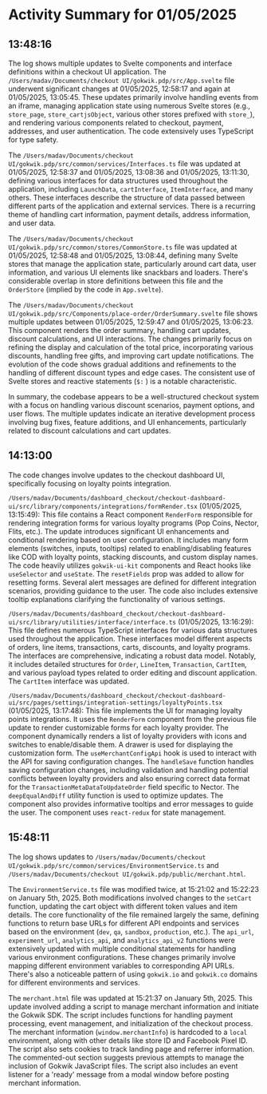 # Activity Summary for 01/05/2025

## 13:48:16
The log shows multiple updates to Svelte components and interface definitions within a checkout UI application.  The `/Users/madav/Documents/checkout UI/gokwik.pdp/src/App.svelte` file underwent significant changes at 01/05/2025, 12:58:17 and again at 01/05/2025, 13:05:45.  These updates primarily involve handling events from an iframe, managing application state using numerous Svelte stores (e.g., `store_page`, `store_cartjsObject`, various other stores prefixed with `store_`), and rendering various components related to checkout, payment, addresses, and user authentication. The code extensively uses TypeScript for type safety.

The `/Users/madav/Documents/checkout UI/gokwik.pdp/src/common/services/Interfaces.ts` file was updated at 01/05/2025, 12:58:37 and 01/05/2025, 13:08:36 and 01/05/2025, 13:11:30, defining various interfaces for data structures used throughout the application, including `LaunchData`, `cartInterface`, `ItemInterface`, and many others. These interfaces describe the structure of data passed between different parts of the application and external services.  There is a recurring theme of handling cart information, payment details, address information, and user data.

The `/Users/madav/Documents/checkout UI/gokwik.pdp/src/common/stores/CommonStore.ts` file was updated at 01/05/2025, 12:58:48 and 01/05/2025, 13:08:44, defining many Svelte stores that manage the application state, particularly around cart data, user information, and various UI elements like snackbars and loaders.  There's considerable overlap in store definitions between this file and the `OrderStore` (implied by the code in `App.svelte`).

The `/Users/madav/Documents/checkout UI/gokwik.pdp/src/Components/place-order/OrderSummary.svelte` file shows multiple updates between 01/05/2025, 12:59:47 and 01/05/2025, 13:06:23. This component renders the order summary, handling cart updates, discount calculations, and UI interactions.  The changes primarily focus on refining the display and calculation of the total price, incorporating various discounts, handling free gifts, and improving cart update notifications. The evolution of the code shows gradual additions and refinements to the handling of different discount types and edge cases.  The consistent use of Svelte stores and reactive statements (`$:` ) is a notable characteristic.

In summary, the codebase appears to be a well-structured checkout system with a focus on handling various discount scenarios, payment options, and user flows.  The multiple updates indicate an iterative development process involving bug fixes, feature additions, and UI enhancements, particularly related to discount calculations and cart updates.


## 14:13:00
The code changes involve updates to the checkout dashboard UI, specifically focusing on loyalty points integration.

`/Users/madav/Documents/dashboard_checkout/checkout-dashboard-ui/src/library/components/integrations/formRender.tsx` (01/05/2025, 13:15:49): This file contains a React component `RenderForm` responsible for rendering integration forms for various loyalty programs (Pop Coins, Nector, Flits, etc.).  The update introduces significant UI enhancements and conditional rendering based on user configuration.  It includes many form elements (switches, inputs, tooltips) related to enabling/disabling features like COD with loyalty points, stacking discounts, and custom display names.  The code heavily utilizes `gokwik-ui-kit` components and React hooks like `useSelector` and `useState`.  The `resetFields` prop was added to allow for resetting forms.  Several alert messages are defined for different integration scenarios, providing guidance to the user.  The code also includes extensive tooltip explanations clarifying the functionality of various settings.


`/Users/madav/Documents/dashboard_checkout/checkout-dashboard-ui/src/library/utilities/interface/interface.ts` (01/05/2025, 13:16:29): This file defines numerous TypeScript interfaces for various data structures used throughout the application.  These interfaces model different aspects of orders, line items, transactions, carts, discounts, and loyalty programs.  The interfaces are comprehensive, indicating a robust data model.  Notably, it includes detailed structures for `Order`, `LineItem`, `Transaction`, `CartItem`, and various payload types related to order editing and discount application. The `CartItem` interface was updated.


`/Users/madav/Documents/dashboard_checkout/checkout-dashboard-ui/src/pages/settings/integration-settings/loyaltyPoints.tsx` (01/05/2025, 13:17:48): This file implements the UI for managing loyalty points integrations.  It uses the `RenderForm` component from the previous file update to render customizable forms for each loyalty provider. The component dynamically renders a list of loyalty providers with icons and switches to enable/disable them.  A drawer is used for displaying the customization form.  The `useMerchantConfigApi` hook is used to interact with the API for saving configuration changes. The `handleSave` function handles saving configuration changes, including validation and handling potential conflicts between loyalty providers and also ensuring correct data format for the `TransactionMetaDataToUpdateOrder` field specific to Nector. The `deepEqualAndDiff` utility function is used to optimize updates.  The component also provides informative tooltips and error messages to guide the user. The component uses `react-redux` for state management.


## 15:48:11
The log shows updates to `/Users/madav/Documents/checkout UI/gokwik.pdp/src/common/services/EnvironmentService.ts` and `/Users/madav/Documents/checkout UI/gokwik.pdp/public/merchant.html`.

The `EnvironmentService.ts` file was modified twice, at 15:21:02 and 15:22:23 on January 5th, 2025.  Both modifications involved changes to the `setCart` function, updating the cart object with different token values and item details.  The core functionality of the file remained largely the same, defining functions to return base URLs for different API endpoints and services based on the environment (`dev`, `qa`, `sandbox`, `production`, etc.).  The `api_url`, `experiment_url`, `analytics_api`, and `analytics_api_v2` functions were extensively updated with multiple conditional statements for handling various environment configurations.  These changes primarily involve mapping different environment variables to corresponding API URLs.  There's also a noticeable pattern of using `gokwik.io` and `gokwik.co` domains for different environments and services.

The `merchant.html` file was updated at 15:21:37 on January 5th, 2025. This update involved adding a script to manage merchant information and initiate the Gokwik SDK.  The script includes functions for handling payment processing, event management, and initialization of the checkout process. The merchant information (`window.merchantInfo`) is hardcoded to a `local` environment, along with other details like store ID and Facebook Pixel ID.  The script also sets cookies to track landing page and referrer information. The commented-out section suggests previous attempts to manage the inclusion of Gokwik JavaScript files.  The script also includes an event listener for a 'ready' message from a modal window before posting merchant information.
